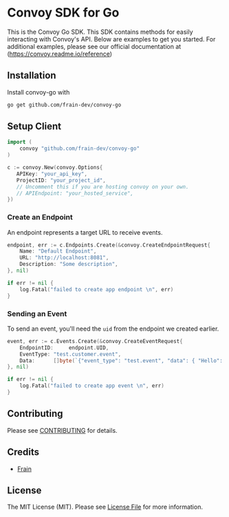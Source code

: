 # Convoy SDK for Go

This is the Convoy Go SDK. This SDK contains methods for easily interacting with Convoy's API. Below are examples to get you started. For additional examples, please see our official documentation at (https://convoy.readme.io/reference)


## Installation
Install convoy-go with

```bash
go get github.com/frain-dev/convoy-go
```

## Setup Client

```go
import (
    convoy "github.com/frain-dev/convoy-go"
)

c := convoy.New(convoy.Options{
   APIKey: "your_api_key",
   ProjectID: "your_project_id",
   // Uncomment this if you are hosting convoy on your own.
   // APIEndpoint: "your_hosted_service",
})
```


### Create an Endpoint

An endpoint represents a target URL to receive events.

```go
endpoint, err := c.Endpoints.Create(&convoy.CreateEndpointRequest{
    Name: "Default Endpoint",
    URL: "http://localhost:8081",
    Description: "Some description",
}, nil)

if err != nil {
    log.Fatal("failed to create app endpoint \n", err)
}
```

### Sending an Event

To send an event, you'll need the `uid` from the endpoint we created earlier.

```go
event, err := c.Events.Create(&convoy.CreateEventRequest{
	EndpointID:     endpoint.UID,
	EventType: "test.customer.event",
	Data:      []byte(`{"event_type": "test.event", "data": { "Hello": "World", "Test": "Data" }}`),
}, nil)

if err != nil {
	log.Fatal("failed to create app event \n", err)
}
```

## Contributing

Please see [CONTRIBUTING](CONTRIBUTING.md) for details.


## Credits

- [Frain](https://github.com/frain-dev)

## License

The MIT License (MIT). Please see [License File](LICENSE) for more information.
